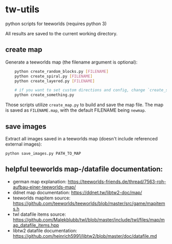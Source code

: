 # tw-utils

python scripts for teeworlds (requires python 3)

All results are saved to the current working directory.


## create map

Generate a teeworlds map (the filename argument is optional):

```sh
    python create_random_blocks.py [FILENAME]
    python create_spiral.py [FILENAME]
    python create_layered.py [FILENAME]

    # if you want to set custom directions and config, change `create_something.py` and run
    python create_something.py
```

Those scripts utilize `create_map.py` to build and save the map file. The map is saved as `FILENAME.map`, with the default FILENAME being `newmap`.


## save images

Extract all images saved in a teeworlds map (doesn't include referenced external images):

    python save_images.py PATH_TO_MAP


## helpful teeworlds map-/datafile documentation:

* german map explanation: https://teeworlds-friends.de/thread/7563-roh-aufbau-einer-teeworlds-map/
* ddnet map documentation: https://ddnet.tw/libtw2-doc/map/
* teeworlds mapitem source: https://github.com/teeworlds/teeworlds/blob/master/src/game/mapitems.h
* twl datafile items source: https://github.com/Malekblubb/twl/blob/master/include/twl/files/map/map_datafile_items.hpp
* libtw2 datafile documentation: https://github.com/heinrich5991/libtw2/blob/master/doc/datafile.md
